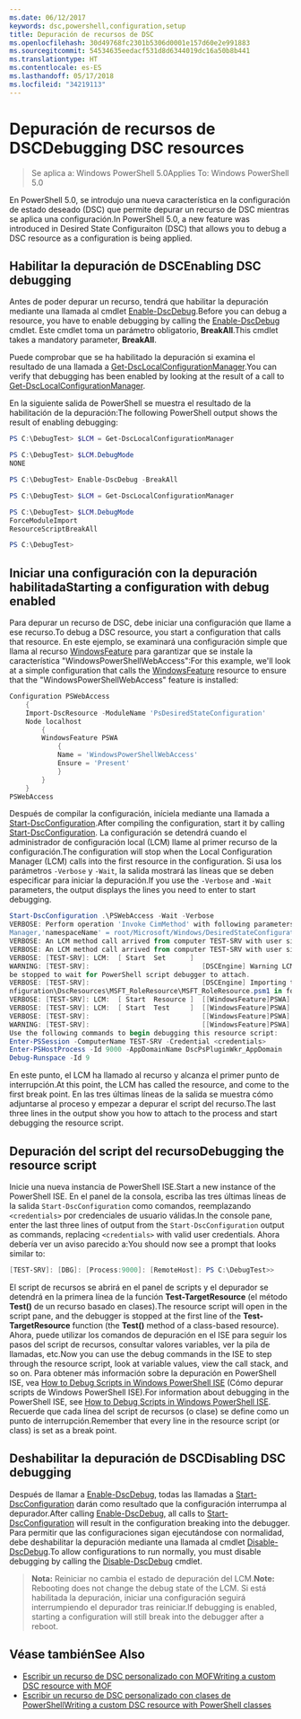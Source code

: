 ```yaml
---
ms.date: 06/12/2017
keywords: dsc,powershell,configuration,setup
title: Depuración de recursos de DSC
ms.openlocfilehash: 30d49768fc2301b5306d0001e157d60e2e991883
ms.sourcegitcommit: 54534635eedacf531d8d6344019dc16a50b8b441
ms.translationtype: HT
ms.contentlocale: es-ES
ms.lasthandoff: 05/17/2018
ms.locfileid: "34219113"
---
```

# <a name="debugging-dsc-resources"></a><span data-ttu-id="92df8-103">Depuración de recursos de DSC</span><span class="sxs-lookup"><span data-stu-id="92df8-103">Debugging DSC resources</span></span>

> <span data-ttu-id="92df8-104">Se aplica a: Windows PowerShell 5.0</span><span class="sxs-lookup"><span data-stu-id="92df8-104">Applies To: Windows PowerShell 5.0</span></span>

<span data-ttu-id="92df8-105">En PowerShell 5.0, se introdujo una nueva característica en la configuración de estado deseado (DSC) que permite depurar un recurso de DSC mientras se aplica una configuración.</span><span class="sxs-lookup"><span data-stu-id="92df8-105">In PowerShell 5.0, a new feature was introduced in Desired State Configuraiton (DSC) that allows you to debug a DSC resource as a configuration is being applied.</span></span>

## <a name="enabling-dsc-debugging"></a><span data-ttu-id="92df8-106">Habilitar la depuración de DSC</span><span class="sxs-lookup"><span data-stu-id="92df8-106">Enabling DSC debugging</span></span>
<span data-ttu-id="92df8-107">Antes de poder depurar un recurso, tendrá que habilitar la depuración mediante una llamada al cmdlet [Enable-DscDebug](https://technet.microsoft.com/library/mt517870.aspx).</span><span class="sxs-lookup"><span data-stu-id="92df8-107">Before you can debug a resource, you have to enable debugging by calling the [Enable-DscDebug](https://technet.microsoft.com/library/mt517870.aspx) cmdlet.</span></span>
<span data-ttu-id="92df8-108">Este cmdlet toma un parámetro obligatorio, **BreakAll**.</span><span class="sxs-lookup"><span data-stu-id="92df8-108">This cmdlet takes a mandatory parameter, **BreakAll**.</span></span>

<span data-ttu-id="92df8-109">Puede comprobar que se ha habilitado la depuración si examina el resultado de una llamada a [Get-DscLocalConfigurationManager](https://technet.microsoft.com/library/dn407378.aspx).</span><span class="sxs-lookup"><span data-stu-id="92df8-109">You can verify that debugging has been enabled by looking at the result of a call to [Get-DscLocalConfigurationManager](https://technet.microsoft.com/library/dn407378.aspx).</span></span>

<span data-ttu-id="92df8-110">En la siguiente salida de PowerShell se muestra el resultado de la habilitación de la depuración:</span><span class="sxs-lookup"><span data-stu-id="92df8-110">The following PowerShell output shows the result of enabling debugging:</span></span>


```powershell
PS C:\DebugTest> $LCM = Get-DscLocalConfigurationManager

PS C:\DebugTest> $LCM.DebugMode
NONE

PS C:\DebugTest> Enable-DscDebug -BreakAll

PS C:\DebugTest> $LCM = Get-DscLocalConfigurationManager

PS C:\DebugTest> $LCM.DebugMode
ForceModuleImport
ResourceScriptBreakAll

PS C:\DebugTest>
```


## <a name="starting-a-configuration-with-debug-enabled"></a><span data-ttu-id="92df8-111">Iniciar una configuración con la depuración habilitada</span><span class="sxs-lookup"><span data-stu-id="92df8-111">Starting a configuration with debug enabled</span></span>
<span data-ttu-id="92df8-112">Para depurar un recurso de DSC, debe iniciar una configuración que llame a ese recurso.</span><span class="sxs-lookup"><span data-stu-id="92df8-112">To debug a DSC resource, you start a configuration that calls that resource.</span></span>
<span data-ttu-id="92df8-113">En este ejemplo, se examinará una configuración simple que llama al recurso [WindowsFeature](windowsfeatureResource.md) para garantizar que se instale la característica "WindowsPowerShellWebAccess":</span><span class="sxs-lookup"><span data-stu-id="92df8-113">For this example, we'll look at a simple configuration that calls the [WindowsFeature](windowsfeatureResource.md) resource to ensure that the "WindowsPowerShellWebAccess" feature is installed:</span></span>

```powershell
Configuration PSWebAccess
    {
    Import-DscResource -ModuleName 'PsDesiredStateConfiguration'
    Node localhost
        {
        WindowsFeature PSWA
            {
            Name = 'WindowsPowerShellWebAccess'
            Ensure = 'Present'
            }
        }
    }
PSWebAccess
```
<span data-ttu-id="92df8-114">Después de compilar la configuración, iníciela mediante una llamada a [Start-DscConfiguration](https://technet.microsoft.com/library/dn521623.aspx).</span><span class="sxs-lookup"><span data-stu-id="92df8-114">After compiling the configuration, start it by calling [Start-DscConfiguration](https://technet.microsoft.com/library/dn521623.aspx).</span></span>
<span data-ttu-id="92df8-115">La configuración se detendrá cuando el administrador de configuración local (LCM) llame al primer recurso de la configuración.</span><span class="sxs-lookup"><span data-stu-id="92df8-115">The configuration will stop when the Local Configuration Manager (LCM) calls into the first resource in the configuration.</span></span>
<span data-ttu-id="92df8-116">Si usa los parámetros `-Verbose` y `-Wait`, la salida mostrará las líneas que se deben especificar para iniciar la depuración.</span><span class="sxs-lookup"><span data-stu-id="92df8-116">If you use the `-Verbose` and `-Wait` parameters, the output displays the lines you need to enter to start debugging.</span></span>

```powershell
Start-DscConfiguration .\PSWebAccess -Wait -Verbose
VERBOSE: Perform operation 'Invoke CimMethod' with following parameters, ''methodName' = SendConfigurationApply,'className' = MSFT_DSCLocalConfiguration
Manager,'namespaceName' = root/Microsoft/Windows/DesiredStateConfiguration'.
VERBOSE: An LCM method call arrived from computer TEST-SRV with user sid S-1-5-21-2127521184-1604012920-1887927527-108583.
VERBOSE: An LCM method call arrived from computer TEST-SRV with user sid S-1-5-21-2127521184-1604012920-1887927527-108583.
VERBOSE: [TEST-SRV]: LCM:  [ Start  Set      ]
WARNING: [TEST-SRV]:                            [DSCEngine] Warning LCM is in Debug 'ResourceScriptBreakAll' mode.  Resource script processing will
be stopped to wait for PowerShell script debugger to attach.
VERBOSE: [TEST-SRV]:                            [DSCEngine] Importing the module C:\WINDOWS\system32\WindowsPowerShell\v1.0\Modules\PSDesiredStateCo
nfiguration\DscResources\MSFT_RoleResource\MSFT_RoleResource.psm1 in force mode.
VERBOSE: [TEST-SRV]: LCM:  [ Start  Resource ]  [[WindowsFeature]PSWA]
VERBOSE: [TEST-SRV]: LCM:  [ Start  Test     ]  [[WindowsFeature]PSWA]
VERBOSE: [TEST-SRV]:                            [[WindowsFeature]PSWA] Importing the module MSFT_RoleResource in force mode.
WARNING: [TEST-SRV]:                            [[WindowsFeature]PSWA] Resource is waiting for PowerShell script debugger to attach.
Use the following commands to begin debugging this resource script:
Enter-PSSession -ComputerName TEST-SRV -Credential <credentials>
Enter-PSHostProcess -Id 9000 -AppDomainName DscPsPluginWkr_AppDomain
Debug-Runspace -Id 9
```
<span data-ttu-id="92df8-117">En este punto, el LCM ha llamado al recurso y alcanza el primer punto de interrupción.</span><span class="sxs-lookup"><span data-stu-id="92df8-117">At this point, the LCM has called the resource, and come to the first break point.</span></span>
<span data-ttu-id="92df8-118">En las tres últimas líneas de la salida se muestra cómo adjuntarse al proceso y empezar a depurar el script del recurso.</span><span class="sxs-lookup"><span data-stu-id="92df8-118">The last three lines in the output show you how to attach to the process and start debugging the resource script.</span></span>

## <a name="debugging-the-resource-script"></a><span data-ttu-id="92df8-119">Depuración del script del recurso</span><span class="sxs-lookup"><span data-stu-id="92df8-119">Debugging the resource script</span></span>

<span data-ttu-id="92df8-120">Inicie una nueva instancia de PowerShell ISE.</span><span class="sxs-lookup"><span data-stu-id="92df8-120">Start a new instance of the PowerShell ISE.</span></span>
<span data-ttu-id="92df8-121">En el panel de la consola, escriba las tres últimas líneas de la salida `Start-DscConfiguration` como comandos, reemplazando `<credentials>` por credenciales de usuario válidas.</span><span class="sxs-lookup"><span data-stu-id="92df8-121">In the console pane, enter the last three lines of output from the `Start-DscConfiguration` output as commands, replacing `<credentials>` with valid user credentials.</span></span>
<span data-ttu-id="92df8-122">Ahora debería ver un aviso parecido a:</span><span class="sxs-lookup"><span data-stu-id="92df8-122">You should now see a prompt that looks similar to:</span></span>

```powershell
[TEST-SRV]: [DBG]: [Process:9000]: [RemoteHost]: PS C:\DebugTest>>
```

<span data-ttu-id="92df8-123">El script de recursos se abrirá en el panel de scripts y el depurador se detendrá en la primera línea de la función **Test-TargetResource** (el método **Test()** de un recurso basado en clases).</span><span class="sxs-lookup"><span data-stu-id="92df8-123">The resource script will open in the script pane, and the debugger is stopped at the first line of the **Test-TargetResource** function (the **Test()** method of a class-based resource).</span></span>
<span data-ttu-id="92df8-124">Ahora, puede utilizar los comandos de depuración en el ISE para seguir los pasos del script de recursos, consultar valores variables, ver la pila de llamadas, etc.</span><span class="sxs-lookup"><span data-stu-id="92df8-124">Now you can use the debug commands in the ISE to step through the resource script, look at variable values, view the call stack, and so on.</span></span>
<span data-ttu-id="92df8-125">Para obtener más información sobre la depuración en PowerShell ISE, vea [How to Debug Scripts in Windows PowerShell ISE](https://technet.microsoft.com/en-us/library/dd819480.aspx) (Cómo depurar scripts de Windows PowerShell ISE).</span><span class="sxs-lookup"><span data-stu-id="92df8-125">For information about debugging in the PowerShell ISE, see [How to Debug Scripts in Windows PowerShell ISE](https://technet.microsoft.com/en-us/library/dd819480.aspx).</span></span>
<span data-ttu-id="92df8-126">Recuerde que cada línea del script de recursos (o clase) se define como un punto de interrupción.</span><span class="sxs-lookup"><span data-stu-id="92df8-126">Remember that every line in the resource script (or class) is set as a break point.</span></span>

## <a name="disabling-dsc-debugging"></a><span data-ttu-id="92df8-127">Deshabilitar la depuración de DSC</span><span class="sxs-lookup"><span data-stu-id="92df8-127">Disabling DSC debugging</span></span>

<span data-ttu-id="92df8-128">Después de llamar a [Enable-DscDebug](https://technet.microsoft.com/library/mt517870.aspx), todas las llamadas a [Start-DscConfiguration](https://technet.microsoft.com/library/dn521623.aspx) darán como resultado que la configuración interrumpa al depurador.</span><span class="sxs-lookup"><span data-stu-id="92df8-128">After calling [Enable-DscDebug](https://technet.microsoft.com/library/mt517870.aspx), all calls to [Start-DscConfiguration](https://technet.microsoft.com/library/dn521623.aspx) will result in the configuration breaking into the debugger.</span></span> <span data-ttu-id="92df8-129">Para permitir que las configuraciones sigan ejecutándose con normalidad, debe deshabilitar la depuración mediante una llamada al cmdlet [Disable-DscDebug](https://technet.microsoft.com/en-us/library/mt517872.aspx).</span><span class="sxs-lookup"><span data-stu-id="92df8-129">To allow configurations to run normally, you must disable debugging by calling the [Disable-DscDebug](https://technet.microsoft.com/en-us/library/mt517872.aspx) cmdlet.</span></span>

><span data-ttu-id="92df8-130">**Nota:** Reiniciar no cambia el estado de depuración del LCM.</span><span class="sxs-lookup"><span data-stu-id="92df8-130">**Note:** Rebooting does not change the debug state of the LCM.</span></span> <span data-ttu-id="92df8-131">Si está habilitada la depuración, iniciar una configuración seguirá interrumpiendo el depurador tras reiniciar.</span><span class="sxs-lookup"><span data-stu-id="92df8-131">If debugging is enabled, starting a configuration will still break into the debugger after a reboot.</span></span>


## <a name="see-also"></a><span data-ttu-id="92df8-132">Véase también</span><span class="sxs-lookup"><span data-stu-id="92df8-132">See Also</span></span>
- [<span data-ttu-id="92df8-133">Escribir un recurso de DSC personalizado con MOF</span><span class="sxs-lookup"><span data-stu-id="92df8-133">Writing a custom DSC resource with MOF</span></span>](authoringResourceMOF.md)
- [<span data-ttu-id="92df8-134">Escribir un recurso de DSC personalizado con clases de PowerShell</span><span class="sxs-lookup"><span data-stu-id="92df8-134">Writing a custom DSC resource with PowerShell classes</span></span>](authoringResourceClass.md)